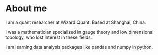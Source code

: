 # About me

I am a quant researcher at Wizard Quant. Based at Shanghai, China.

I was a mathematician specialized in gauge theory and low dimensional topology, who lost interest in these fields.

I am learning data analysis packages like pandas and numpy in python.

<!--
**donghaow-gauge/donghaow-gauge** is a ✨ _special_ ✨ repository because its `README.md` (this file) appears on your GitHub profile.

Here are some ideas to get you started:

- 🔭 I’m currently working on ...
- 🌱 I’m currently learning ...
- 👯 I’m looking to collaborate on ...
- 🤔 I’m looking for help with ...
- 💬 Ask me about ...
- 📫 How to reach me: ...
- 😄 Pronouns: ...
- ⚡ Fun fact: ...
-->
